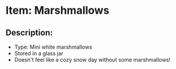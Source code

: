 # Item: Marshmallows

## Description: 
* Type: Mini white marshmallows
* Stored in a glass jar
* Doesn't feel like a cozy snow day without some marshmallows!